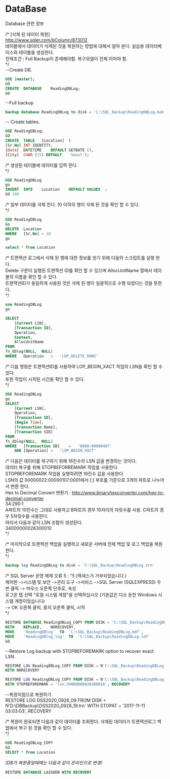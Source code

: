 # DataBase
Database 관련 정보

/*
[삭제 된 데이터 복원]  
http://www.sqler.com/bColumn/873012  
테이블에서 데이터가 삭제된 것을 복원하는 방법에 대해서 알아 본다. 실습용 데이터베이스와 테이블을 생성한다.  
전제조건 : Full Backup이 존재해야함. 복구모델이 전체 이어야 함.  
*/  
--Create DB.
```sql
USE	[master];  
GO
CREATE	DATABASE	ReadingDBLog;
GO
```

--Full backup  
```sql
backup database ReadingDBLog to disk = 'C:\SQL_Backup\ReadingDBLog.bak'  
```
  
-- Create tables.  
```sql
USE	ReadingDBLog;
GO
CREATE	TABLE	[Location]	(
[Sr.No]	INT	IDENTITY,
[Date]	DATETIME	DEFAULT	GETDATE	(),
[City]	CHAR (25) DEFAULT	'Seoul');
```

/*
생성된 테이블에 데이터를 입력 한다.  
*/
```sql
USE	ReadingDBLog
go
INSERT	INTO	Location	DEFAULT	VALUES	;
GO 100
```
/*
일부 데이터를 삭제 한다. 10 이하의 행이 삭제 된 것을 확인 할 수 있다.  
*/
```sql
USE	ReadingDBLog
Go
DELETE	Location
WHERE	[Sr.No]	< 10
go

select * from Location
```

/*
트랜잭션 로그에서 삭제 된 행에 대한 정보를 얻기 위해 다음의 스크립트를 실행 한다.   
Delete 구문이 실행된 트랜잭션 ID를 확인 할 수 있으며 AllocUnitName 열에서 테이블의 이름을 확인 할 수 있다.   
트랜잭션ID가 동일하게 사용된 것은 삭제 된 행이 일괄적으로 수행 되었다는 것을 뜻한다.  
*/
```sql
use	ReadingDBLog
go

SELECT
    [Current LSN],
    [Transaction ID],
    Operation,
    Context,
    AllocUnitName
FROM
fn_dblog(NULL,	NULL)
WHERE	Operation	=	'LOP_DELETE_ROWS'
```

/*
다음 명령은 트랜잭션ID를 사용하여 LOP_BEGIN_XACT 작업의 LSN을 확인 할 수 있다.   
또한 작업이 시작된 시간을 확인 할 수 있다.  
*/
```sql
USE	ReadingDBLog
go
SELECT
    [Current LSN],
    Operation,
    [Transaction ID],
    [Begin Time],
    [Transaction Name],
    [Transaction SID]
FROM
fn_dblog(NULL,	NULL)
WHERE	[Transaction ID]	=	'0000:00000407'
    AND	[Operation]	=	'LOP_BEGIN_XACT'
```

/*
다음은 데이터를 복구하기 위해 16진수의 LSN 값을 변경하는 것이다.   
데이터 복구를 위해 STOPBEFORREMARK 작업을 사용한다.   
STOPBEFOREMARK 작업을 실행하려면 16진수 값을 사용한다.  
LSN의 값 00000022:00000107:0001에서 [:] 부호를 기준으로 3개의 파트로 나누어서 변환 한다.  
Hex to Decimal Convert 변환기 : http://www.binaryhexconverter.com/hex-to-decimal-converter  
34:290:1  
A파트의 10진수는 그대로 사용하고 B파트의 경우 10자리의 자릿수를 사용. C파트의 경우 5자릿수를 사용한다.   
따라서 다음과 같이 LSN 조합이 생성된다.  
34000000026300010  
*/

  
/*
마지막으로 트랜잭션 백업을 실행하고 새로운 서버에 전체 백업 및 로그 백업을 복원한다.  
*/
```sql
backup log ReadingDBLog	to disk = 'C:\SQL_Backup\ReadingDBLog.trn'
```

/*
SQL Server 운영 체제 오류 5 : "5 (액세스가 거부되었습니다.)   
제어판 ->시스템 및 보안 ->관리 도구 ->서비스 ->SQL Server (SQLEXPRESS) 두 번 클릭 -> 마우스 오른쪽 단추로, 속성   
로그온 탭 선택 "로컬 시스템 계정"을 선택하십시오 (기본값은 다소 둔한 Windows 시스템 계정이었습니다)   
-> OK 오른쪽 클릭, 중지 오른쪽 클릭, 시작   
*/
```sql
RESTORE	DATABASE ReadingDBLog_COPY FROM	DISK = 'C:\SQL_Backup\ReadingDBLog.bak'
WITH	REPLACE,	NORECOVERY,
MOVE	'ReadingDBlog'	TO	'C:\SQL_Backup\ReadingDBLog.mdf',
MOVE	'ReadingDBlog_log'	TO	'C:\SQL_Backup\ReadingDBLog.ldf'
GO
```

--Restore Log backup with STOPBEFOREMARK option to recover exact LSN.
```sql
RESTORE	LOG	ReadingDBLog_COPY FROM DISK	= N'C:\SQL_Backup\ReadingDBLog_1.trn'
WITH NORECOVERY

RESTORE	LOG	ReadingDBLog_COPY FROM DISK	= N'C:\SQL_Backup\ReadingDBLog_2.trn'
WITH STOPBEFOREMARK	= 'lsn:34000000026300010', RECOVERY
```

--특정지점으로 복원하기  
RESTORE	LOG	DSS2020_0926_09 FROM DISK	= N'D:\DBBackup\DSS2020_0928_19.trn'
WITH STOPAT = '2017-11-11 03:03:03', RECOVERY

/*
복원이 완료되면 다음과 같이 데이터를 조회한다. 삭제된 데이터가 트랜잭션로그 백업에서 복구 된 것을 확인 할 수 있다.  
*/
```sql
USE	ReadingDBLog_COPY
GO
SELECT * from Location
```
/*DB가 복원중일때에는 다음과 같이 온라인으로 변경*/ 
```sql
RESTORE DATABASE LAIGODB WITH RECOVERY
```

